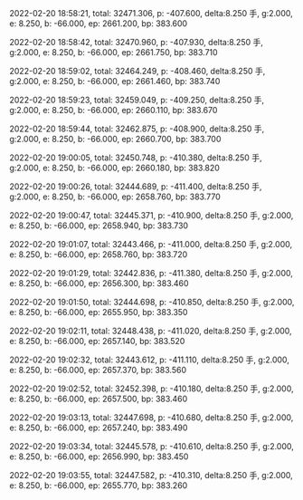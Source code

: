 2022-02-20 18:58:21, total: 32471.306, p: -407.600, delta:8.250 手, g:2.000, e: 8.250, b: -66.000, ep: 2661.200, bp: 383.600

2022-02-20 18:58:42, total: 32470.960, p: -407.930, delta:8.250 手, g:2.000, e: 8.250, b: -66.000, ep: 2661.750, bp: 383.710

2022-02-20 18:59:02, total: 32464.249, p: -408.460, delta:8.250 手, g:2.000, e: 8.250, b: -66.000, ep: 2661.460, bp: 383.740

2022-02-20 18:59:23, total: 32459.049, p: -409.250, delta:8.250 手, g:2.000, e: 8.250, b: -66.000, ep: 2660.110, bp: 383.670

2022-02-20 18:59:44, total: 32462.875, p: -408.900, delta:8.250 手, g:2.000, e: 8.250, b: -66.000, ep: 2660.700, bp: 383.700

2022-02-20 19:00:05, total: 32450.748, p: -410.380, delta:8.250 手, g:2.000, e: 8.250, b: -66.000, ep: 2660.180, bp: 383.820

2022-02-20 19:00:26, total: 32444.689, p: -411.400, delta:8.250 手, g:2.000, e: 8.250, b: -66.000, ep: 2658.760, bp: 383.770

2022-02-20 19:00:47, total: 32445.371, p: -410.900, delta:8.250 手, g:2.000, e: 8.250, b: -66.000, ep: 2658.940, bp: 383.730

2022-02-20 19:01:07, total: 32443.466, p: -411.000, delta:8.250 手, g:2.000, e: 8.250, b: -66.000, ep: 2658.760, bp: 383.720

2022-02-20 19:01:29, total: 32442.836, p: -411.380, delta:8.250 手, g:2.000, e: 8.250, b: -66.000, ep: 2656.300, bp: 383.460

2022-02-20 19:01:50, total: 32444.698, p: -410.850, delta:8.250 手, g:2.000, e: 8.250, b: -66.000, ep: 2655.950, bp: 383.350

2022-02-20 19:02:11, total: 32448.438, p: -411.020, delta:8.250 手, g:2.000, e: 8.250, b: -66.000, ep: 2657.140, bp: 383.520

2022-02-20 19:02:32, total: 32443.612, p: -411.110, delta:8.250 手, g:2.000, e: 8.250, b: -66.000, ep: 2657.370, bp: 383.560

2022-02-20 19:02:52, total: 32452.398, p: -410.180, delta:8.250 手, g:2.000, e: 8.250, b: -66.000, ep: 2657.500, bp: 383.460

2022-02-20 19:03:13, total: 32447.698, p: -410.680, delta:8.250 手, g:2.000, e: 8.250, b: -66.000, ep: 2657.240, bp: 383.490

2022-02-20 19:03:34, total: 32445.578, p: -410.610, delta:8.250 手, g:2.000, e: 8.250, b: -66.000, ep: 2656.990, bp: 383.450

2022-02-20 19:03:55, total: 32447.582, p: -410.310, delta:8.250 手, g:2.000, e: 8.250, b: -66.000, ep: 2655.770, bp: 383.260